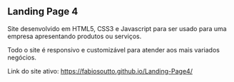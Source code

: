 ## Landing Page 4

Site desenvolvido em HTML5, CSS3 e Javascript para ser usado para uma empresa apresentando produtos ou serviços.

Todo o site é responsivo e customizável para atender aos mais variados negócios.

Link do site ativo: https://fabiosoutto.github.io/Landing-Page4/
